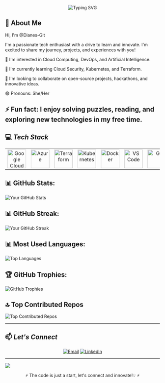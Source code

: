 <!-- Header Section -->
<p align="center">
  <img src="https://readme-typing-svg.demolab.com?font=Fira+Code&size=30&duration=4000&pause=500&center=true&vCenter=true&multiline=true&width=600&height=80&lines=Hello!+I'm+Diane Ihezue;Cloud Security+%26+DevOps+Engineer" alt="Typing SVG" />
</p>


<!-- About Me Section -->
## 🚀 **About Me**
Hi, I'm @Dianes-Git

I'm a passionate tech enthusiast with a drive to learn and innovate. I'm excited to share my journey, projects, and experiences with you!

👀 I'm interested in Cloud Computing, DevOps, and Artificial Intelligence.

🌱 I'm currently learning Cloud Security, Kubernetes, and Terraform.

💞️ I'm looking to collaborate on open-source projects, hackathons, and innovative ideas.

😄 Pronouns: She/Her

⚡ Fun fact: I enjoy solving puzzles, reading, and exploring new technologies in my free time.
---


## 💻 *Tech Stack*
<table align="center">
 <tr>
   <td align="center"><img src="https://cdn.jsdelivr.net/gh/devicons/devicon/icons/googlecloud/googlecloud-original.svg" width="60" alt="Google Cloud"/></td>
   <td align="center"><img src="https://cdn.jsdelivr.net/gh/devicons/devicon/icons/azure/azure-original.svg" width="60" alt="Azure"/></td>
   <td align="center"><img src="https://cdn.jsdelivr.net/gh/devicons/devicon/icons/terraform/terraform-original.svg" width="60" alt="Terraform"/></td>
   <td align="center"><img src="https://cdn.jsdelivr.net/gh/devicons/devicon/icons/kubernetes/kubernetes-plain.svg" width="60" alt="Kubernetes"/></td>
   <td align="center"><img src="https://cdn.jsdelivr.net/gh/devicons/devicon/icons/docker/docker-original.svg" width="60" alt="Docker"/></td>
   <td align="center"><img src="https://cdn.jsdelivr.net/gh/devicons/devicon/icons/vscode/vscode-original.svg" width="60" alt="VS Code"/></td>
   <td align="center"><img src="https://cdn.jsdelivr.net/gh/devicons/devicon/icons/git/git-original.svg" width="60" alt="Git"/></td>
   <td align="center"><img src="https://cdn.jsdelivr.net/gh/devicons/devicon/icons/linux/linux-original.svg" width="60" alt="Linux"/></td>
   <td align="center"><img src="https://img.shields.io/badge/Datadog-632CA6?style=flat&logo=datadog&logoColor=white" alt="Datadog" /></td>
   <td align="center"><img src="https://img.shields.io/badge/Cockpit-005CA9?style=flat&logoColor=white" alt="Cockpit"/></td>
 </tr>
</table>


## 📊 GitHub Stats:

![Your GitHub Stats](https://github-readme-stats.vercel.app/api?username=Dianes-Git&show_icons=true&theme=dark&count_private=true)

## 📊 GitHub Streak:
![Your GitHub Streak](https://github-readme-streak-stats.herokuapp.com/?user=Dianes-Git&theme=dark&hide_border=false)

## 📊 Most Used Languages:
![Top Languages](https://github-readme-stats.vercel.app/api/top-langs/?username=Dianes-Git&layout=compact&theme=dark)

## 🏆 GitHub Trophies:
![GitHub Trophies](https://github-profile-trophy.vercel.app/?username=Dianes-Git&theme=darkhub&margin-w=15&margin-h=15)

## 🔝 Top Contributed Repos
![Top Contributed Repos](https://github-readme-stats.vercel.app/api/top-repositories?username=Dianes-Git&show_icons=true&count_private=true&hide=prs)

---
<!-- Contact Section -->
## 📫 *Let's Connect*
<p align="center">
 <a href="mailto:dianeihezue12@gmail.com?subject=Hello Diane!"><img src="https://img.shields.io/badge/Email-D14836?logo=gmail&logoColor=white&style=for-the-badge" alt="Email"/></a>
 <a href="https://www.linkedin.com/in/diane-ihezue/"><img src="https://img.shields.io/badge/LinkedIn-0077B5?logo=linkedin&logoColor=white&style=for-the-badge" alt="LinkedIn"/></a>
</p>

---

![](https://komarev.com/ghpvc/?username=Dianes-Git&color=blue)

<p align="center">⚡ The code is just a start, let's connect and innovate!💡 ⚡</p>
<!--
Dianes-Git/Dianes-Git is a ✨ special ✨ repository because its `README.md` (this file) appears on your GitHub profile.
You can click the Preview link to take a look at your changes.
--->

